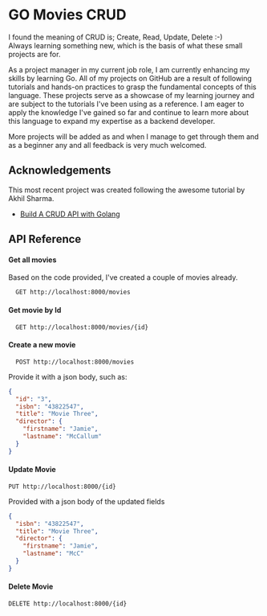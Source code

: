 # GO Movies CRUD

I found the meaning of CRUD is; Create, Read, Update, Delete :-)  
Always learning something new, which is the basis of what these small projects are for.

As a project manager in my current job role, I am currently enhancing my skills by learning Go. All of my projects on GitHub are a result of following tutorials and hands-on practices to grasp the fundamental concepts of this language. These projects serve as a showcase of my learning journey and are subject to the tutorials I've been using as a reference. I am eager to apply the knowledge I've gained so far and continue to learn more about this language to expand my expertise as a backend developer.

More projects will be added as and when I manage to get through them and as a beginner any and all feedback is very much welcomed.

## Acknowledgements

This most recent project was created following the awesome tutorial by Akhil Sharma.

- [Build A CRUD API with Golang](https://youtu.be/TkbhQQS3m_o)

## API Reference

#### Get all movies

Based on the code provided, I've created a couple of movies already.

```http
  GET http://localhost:8000/movies
```

#### Get movie by Id

```http
  GET http://localhost:8000/movies/{id}
```

#### Create a new movie

```http
  POST http://localhost:8000/movies
```

Provide it with a json body, such as:

```json
{
  "id": "3",
  "isbn": "43822547",
  "title": "Movie Three",
  "director": {
    "firstname": "Jamie",
    "lastname": "McCallum"
  }
}
```

#### Update Movie

```http
PUT http://localhost:8000/{id}
```

Provided with a json body of the updated fields

```json
{
  "isbn": "43822547",
  "title": "Movie Three",
  "director": {
    "firstname": "Jamie",
    "lastname": "McC"
  }
}
```

#### Delete Movie

```http
DELETE http://localhost:8000/{id}
```
